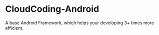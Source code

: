 # CloudCoding-Android
A base Android Framework, which helps your developing 3+ times more efficient.

